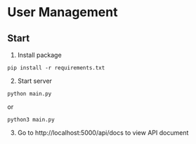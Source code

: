 # User Management

## Start

1. Install package

```console
pip install -r requirements.txt
```

2. Start server

```console
python main.py
```

or 

```console
python3 main.py
```

3. Go to http://localhost:5000/api/docs to view API document